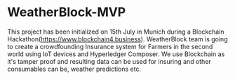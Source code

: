 # WeatherBlock-MVP

This project has been initialized on 15th July in Munich during a Blockchain Hackathon(https://www.blockchain4.business). 
WeatherBlock team is going to create a crowdfounding Insurance system for Farmers in the second world using IoT devices and 
Hyperledger Composer. 
We use Blockchain as it's tamper proof and resulting data can be used for insuring and other consumables can be, weather predictions etc.
